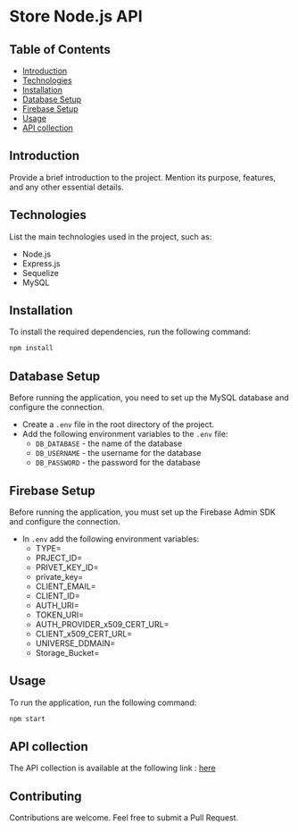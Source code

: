 # Store Node.js API

## Table of Contents

- [Introduction](#introduction)
- [Technologies](#technologies)
- [Installation](#installation)
- [Database Setup](#database-setup)
- [Firebase Setup](#firebase-setup)
- [Usage](#usage)
- [API collection](#api-collection)


## Introduction

Provide a brief introduction to the project. Mention its purpose, features, and any other essential details.

## Technologies

List the main technologies used in the project, such as:

- Node.js
- Express.js
- Sequelize
- MySQL

## Installation

To install the required dependencies, run the following command:

```bash
npm install
```

## Database Setup

Before running the application, you need to set up the MySQL database and configure the connection.

- Create a `.env` file in the root directory of the project.
- Add the following environment variables to the `.env` file:
    - `DB_DATABASE` - the name of the database
    - `DB_USERNAME` - the username for the database
    - `DB_PASSWORD` - the password for the database

## Firebase Setup

Before running the application, you must set up the Firebase Admin SDK and configure the connection.

- In `.env` add the following environment variables:
    - TYPE=
    - PRJECT_ID=
    - PRIVET_KEY_ID=
    - private_key=
    - CLIENT_EMAIL=
    - CLIENT_ID=
    - AUTH_URI=
    - TOKEN_URI=
    - AUTH_PROVIDER_x509_CERT_URL=
    - CLIENT_x509_CERT_URL=
    - UNIVERSE_DDMAIN=
    - Storage_Bucket=

## Usage

To run the application, run the following command:

```bash
npm start
```

## API collection

The API collection is available at the following link : [here](https://github.com/AbdAlftahSalem/Store-node-js/blob/main/Store%20NodeJS.postman_collection.json)

## Contributing

Contributions are welcome. Feel free to submit a Pull Request.
